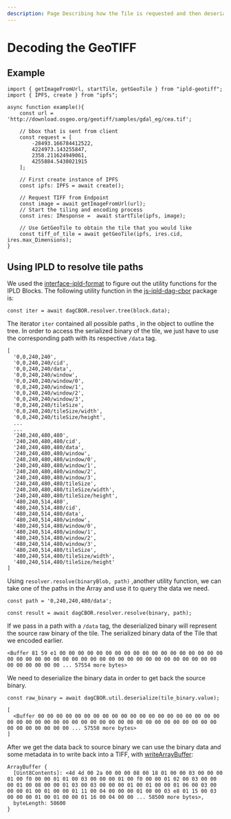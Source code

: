 ```yaml
---
description: Page Describing how the Tile is requested and then deserialized.
---
```


# Decoding the GeoTIFF

## Example

```text
import { getImageFromUrl, startTile, getGeoTile } from "ipld-geotiff";
import { IPFS, create } from "ipfs";

async function example(){
    const url = 'http://download.osgeo.org/geotiff/samples/gdal_eg/cea.tif';
    
    // bbox that is sent from client
    const request = [
        -28493.166784412522,
        4224973.143255847,
        2358.211624949061,
        4255884.5438021915
    ];
    
    // First create instance of IPFS
    const ipfs: IPFS = await create();
    
    // Request TIFF from Endpoint
    const image = await getImageFromUrl(url);
    // Start the tiling and encoding process 
    const ires: IResponse =  await startTile(ipfs, image);

    // Use GetGeoTile to obtain the tile that you would like
    const tiff_of_tile = await getGeoTile(ipfs, ires.cid, ires.max_Dimensions);
}
```

## Using IPLD to resolve tile paths

We used the [interface-ipld-format](https://github.com/ipld/interface-ipld-format#resolverresolvebinaryblob-path) to figure out the utility functions for the IPLD Blocks. The following utility function in the [js-ipld-dag-cbor](https://github.com/ipld/js-ipld-dag-cbor) package is:

`const iter = await dagCBOR.resolver.tree(block.data);` 

The iterator `iter` contained all possible paths , in the object to outline the tree. In order to access the serialized binary of the tile, we just have to use the corresponding path with its respective `/data` tag.

```text
[
  '0,0,240,240',
  '0,0,240,240/cid',
  '0,0,240,240/data',
  '0,0,240,240/window',
  '0,0,240,240/window/0',
  '0,0,240,240/window/1',
  '0,0,240,240/window/2',
  '0,0,240,240/window/3',
  '0,0,240,240/tileSize',
  '0,0,240,240/tileSize/width',
  '0,0,240,240/tileSize/height',
  ...
  ...
  '240,240,480,480',
  '240,240,480,480/cid',
  '240,240,480,480/data',
  '240,240,480,480/window',
  '240,240,480,480/window/0',
  '240,240,480,480/window/1',
  '240,240,480,480/window/2',
  '240,240,480,480/window/3',
  '240,240,480,480/tileSize',
  '240,240,480,480/tileSize/width',
  '240,240,480,480/tileSize/height',
  '480,240,514,480',
  '480,240,514,480/cid',
  '480,240,514,480/data',
  '480,240,514,480/window',
  '480,240,514,480/window/0',
  '480,240,514,480/window/1',
  '480,240,514,480/window/2',
  '480,240,514,480/window/3',
  '480,240,514,480/tileSize',
  '480,240,514,480/tileSize/width',
  '480,240,514,480/tileSize/height'
]
```

Using `resolver.resolve(binaryBlob, path)` ,another utility function, we can take one of the paths in the Array and use it to query the data we need.

`const path = '0,240,240,480/data';`

`const result = await dagCBOR.resolver.resolve(binary, path);`

If we pass in a path with a `/data` tag, the deserialized binary will represent the source raw binary of the tile.  The serialized binary data of the Tile that we encoded earlier.

```text
<Buffer 81 59 e1 00 00 00 00 00 00 00 00 00 00 00 00 00 00 00 00 00 00 00 00 00 00 00 00 00 00 00 00 00 00 00 00 00 00 00 00 00 00 00 00 00 00 00 00 00 00 00 ... 57554 more bytes>
```

We need to deserialize the binary data in order to get back the source binary. 

`const raw_binary = await dagCBOR.util.deserialize(tile_binary.value);`

```text
[
  <Buffer 00 00 00 00 00 00 00 00 00 00 00 00 00 00 00 00 00 00 00 00 00 00 00 00 00 00 00 00 00 00 00 00 00 00 00 00 00 00 00 00 00 00 00 00 00 00 00 00 00 00 ... 57550 more bytes>
]
```

After we get the data back to source binary we can use the binary data and some metadata in to write back into a TIFF, with [writeArrayBuffer](https://geotiffjs.github.io/geotiff.js/global.html#writeArrayBuffer):

```text
ArrayBuffer {
  [Uint8Contents]: <4d 4d 00 2a 00 00 00 08 00 18 01 00 00 03 00 00 00 01 00 f0 00 00 01 01 00 03 00 00 00 01 00 f0 00 00 01 02 00 03 00 00 00 01 00 08 00 00 01 03 00 03 00 00 00 01 00 01 00 00 01 06 00 03 00 00 00 01 00 01 00 00 01 11 00 04 00 00 00 01 00 00 03 e8 01 15 00 03 00 00 00 01 00 01 00 00 01 16 00 04 00 00 ... 58500 more bytes>,
  byteLength: 58600
}
```

